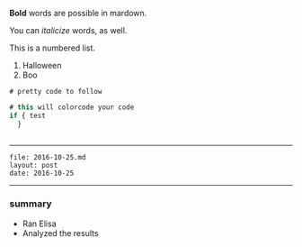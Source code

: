 **Bold** words are possible in mardown.

You can *italicize* words, as well. 

This is a numbered list.
  1. Halloween
  2. Boo
  
``` 
# pretty code to follow

```

```javascript
# this will colorcode your code
if { test
  }
  
```

---
```
file: 2016-10-25.md
layout: post
date: 2016-10-25
```

---

### summary
  - Ran Elisa
  - Analyzed the results
